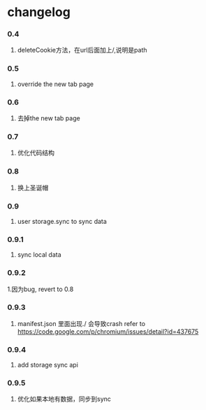 changelog
====

### 0.4
1. deleteCookie方法，在url后面加上/,说明是path

### 0.5
1. override the new tab page

### 0.6
1. 去掉the new tab page

### 0.7
1. 优化代码结构

### 0.8
1. 换上圣诞帽

### 0.9
1. user storage.sync to sync data

### 0.9.1
1. sync local data

### 0.9.2
1.因为bug, revert to 0.8

### 0.9.3
1. manifest.json 里面出现./ 会导致crash refer to https://code.google.com/p/chromium/issues/detail?id=437675

### 0.9.4
1. add storage sync api

### 0.9.5
1. 优化如果本地有数据，同步到sync